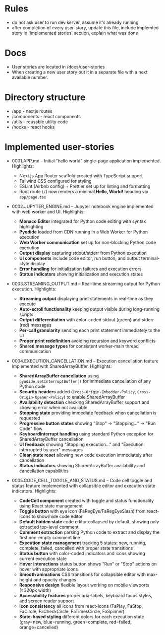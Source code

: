 # Rules

- do not ask user to run dev server, assume it's already running
- after completion of every user-story, update this file, include implemted story in 'implemented stories' section, explain what was done

# Docs

- User stories are located in /docs/user-stories
- When creating a new user story put it in a separate file with a next available number.

# Directory structure

- /app - nextjs routes
- /components - react components
- /utils - reusable utility code
- /hooks - react hooks

# Implemented user-stories

- 0001.APP.md – Initial "hello world" single-page application implemented. Highlights:

  - Next.js App Router scaffold created with TypeScript support
  - Tailwind CSS configured for styling
  - ESLint (Airbnb config) + Prettier set up for linting and formatting
  - Root route (`/`) now renders a minimal **Hello, World!** heading via `app/page.tsx`

- 0002.JUPYTER_ENGINE.md – Jupyter notebook engine implemented with web worker and UI. Highlights:

  - **Monaco Editor** integrated for Python code editing with syntax highlighting
  - **Pyodide** loaded from CDN running in a Web Worker for Python execution
  - **Web Worker communication** set up for non-blocking Python code execution
  - **Output display** capturing stdout/stderr from Python execution
  - **UI components** include code editor, run button, and output terminal-style display
  - **Error handling** for initialization failures and execution errors
  - **Status indicators** showing initialization and execution states

- 0003.STREAMING_OUTPUT.md – Real-time streaming output for Python execution. Highlights:

  - **Streaming output** displaying print statements in real-time as they execute
  - **Auto-scroll functionality** keeping output visible during long-running scripts
  - **Output differentiation** with color-coded stdout (green) and stderr (red) messages
  - **Per-call granularity** sending each print statement immediately to the UI
  - **Proper print redefinition** avoiding recursion and keyword conflicts
  - **Shared message types** for consistent worker-main thread communication

- 0004.EXECUTION_CANCELLATION.md – Execution cancellation feature implemented with SharedArrayBuffer. Highlights:

  - **SharedArrayBuffer cancellation** using `pyodide.setInterruptBuffer()` for immediate cancellation of any Python code
  - **Security headers** added (`Cross-Origin-Embedder-Policy`, `Cross-Origin-Opener-Policy`) to enable SharedArrayBuffer
  - **Availability detection** checking SharedArrayBuffer support and showing error when not available
  - **Stopping state** providing immediate feedback when cancellation is requested
  - **Progressive button states** showing "Stop" → "Stopping..." → "Run Code" flow
  - **KeyboardInterrupt handling** using standard Python exception for SharedArrayBuffer cancellation
  - **UI feedback** showing "Stopping execution..." and "Execution interrupted by user" messages
  - **Clean state reset** allowing new code execution immediately after cancellation
  - **Status indicators** showing SharedArrayBuffer availability and cancellation capabilities

- 0005.CODE_CELL_TOGGLE_AND_STATUS.md – Code cell toggle and status feature implemented with collapsible editor and execution state indicators. Highlights:

  - **CodeCell component** created with toggle and status functionality using React state management
  - **Toggle button** with eye icon (FaRegEye/FaRegEyeSlash) from react-icons to show/hide code editor
  - **Default hidden state** code editor collapsed by default, showing only extracted top-level comment
  - **Comment extraction** parsing Python code to extract and display the first non-empty comment line
  - **Execution state management** tracking 5 states: new, running, complete, failed, cancelled with proper state transitions
  - **Status button** with color-coded indicators and icons showing current execution state
  - **Hover interactions** status button shows "Run" or "Stop" actions on hover with appropriate icons
  - **Smooth animations** CSS transitions for collapsible editor with max-height and opacity changes
  - **Responsive design** flexible layout working on mobile viewports (≥320px width)
  - **Accessibility features** proper aria-labels, keyboard focus styles, and screen reader support
  - **Icon consistency** all icons from react-icons (FaPlay, FaStop, FaCircle, FaCheckCircle, FaTimesCircle, FaSpinner)
  - **State-based styling** different colors for each execution state (gray=new, blue=running, green=complete, red=failed, orange=cancelled)
